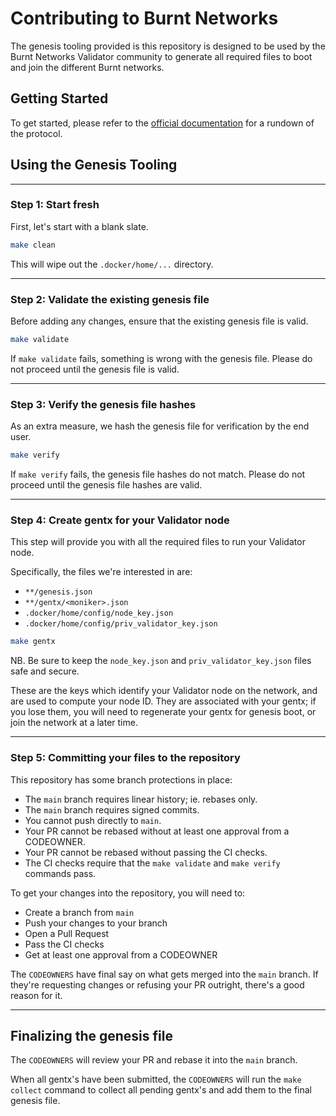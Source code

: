 # Contributing to Burnt Networks

The genesis tooling provided is this repository is designed to be used by the Burnt Networks Validator community to generate all required files to boot and join the different Burnt networks.

## Getting Started

To get started, please refer to the [official documentation](https://docs.burnt.com) for a rundown of the protocol.

## Using the Genesis Tooling

---

### Step 1: Start fresh

First, let's start with a blank slate.

```bash
make clean
```

This will wipe out the `.docker/home/...` directory.

---

### Step 2: Validate the existing genesis file

Before adding any changes, ensure that the existing genesis file is valid.

```bash
make validate
```

If `make validate` fails, something is wrong with the genesis file. Please do not proceed until the genesis file is valid.

---

### Step 3: Verify the genesis file hashes

As an extra measure, we hash the genesis file for verification by the end user.

```bash
make verify
```

If `make verify` fails, the genesis file hashes do not match. Please do not proceed until the genesis file hashes are valid.

---

### Step 4: Create gentx for your Validator node

This step will provide you with all the required files to run your Validator node.

Specifically, the files we're interested in are:
- `**/genesis.json`
- `**/gentx/<moniker>.json`
- `.docker/home/config/node_key.json`
- `.docker/home/config/priv_validator_key.json`

```bash
make gentx
```

NB. Be sure to keep the `node_key.json` and `priv_validator_key.json` files safe and secure. 

These are the keys which identify your Validator node on the network, and are used to compute your node ID. They are associated with your gentx; if you lose them, you will need to regenerate your gentx for genesis boot, or join the network at a later time.

---

### Step 5: Committing your files to the repository

This repository has some branch protections in place:
- The `main` branch requires linear history; ie. rebases only.
- The `main` branch requires signed commits.
- You cannot push directly to `main`.
- Your PR cannot be rebased without at least one approval from a CODEOWNER.
- Your PR cannot be rebased without passing the CI checks.
- The CI checks require that the `make validate` and `make verify` commands pass.

To get your changes into the repository, you will need to:
- Create a branch from `main`
- Push your changes to your branch
- Open a Pull Request
- Pass the CI checks
- Get at least one approval from a CODEOWNER

The `CODEOWNERS` have final say on what gets merged into the `main` branch. If they're requesting changes or refusing your PR outright, there's a good reason for it.

---

## Finalizing the genesis file

The `CODEOWNERS` will review your PR and rebase it into the `main` branch. 

When all gentx's have been submitted, the `CODEOWNERS` will run the `make collect` command to collect all pending gentx's and add them to the final genesis file. 
